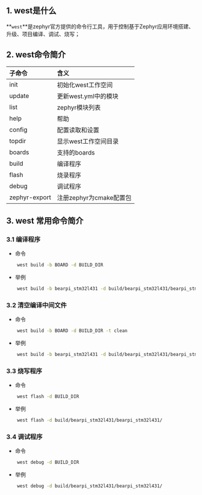 ## 1. west是什么

**`west`**是zephyr官方提供的命令行工具，用于控制基于Zephyr应用环境搭建、升级、项目编译、调试、烧写；

## 2. west命令简介

| 子命令      |   含义 | 
| :-------- | :--------|
| init  | 初始化west工作空间 | 
| update  | 更新west.yml中的模块|
| list  | zephyr模块列表 |
| help  | 帮助 | 
| config  | 配置读取和设置 |
| topdir  | 显示west工作空间目录 |
| boards  | 支持的boards | 
| build  | 编译程序 |
| flash  | 烧录程序 |
| debug  | 调试程序 |
| zephyr-export  | 注册zephyr为cmake配置包 |

## 3. west 常用命令简介



### 3.1 编译程序

+ 命令
```sh
    west build -b BOARD -d BUILD_DIR
```
+ 举例
```sh       
    west build -b bearpi_stm32l431 -d build/bearpi_stm32l431/bearpi_stm32l431 
```

### 3.2 清空编译中间文件

+ 命令
```sh
    west build -b BOARD -d BUILD_DIR -t clean
```
+ 举例 
```sh
    west build -b bearpi_stm32l431 -d build/bearpi_stm32l431/bearpi_stm32l431 -t clean
```
### 3.3 烧写程序

+ 命令
```sh
    west flash -d BUILD_DIR
```
+ 举例
```sh
    west flash -d build/bearpi_stm32l431/bearpi_stm32l431/ 
```

### 3.4 调试程序
   + 命令
```sh
    west debug -d BUILD_DIR
```
   + 举例
```sh
    west debug -d build/bearpi_stm32l431/bearpi_stm32l431/
```
